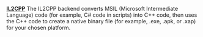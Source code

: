 [**IL2CPP**](https://docs.unity3d.com/Manual/IL2CPP.html) The IL2CPP backend converts MSIL (Microsoft Intermediate Language) code (for example, C# code in scripts) into C++ code, then uses the C++ code to create a native binary file (for example, .exe, .apk, or .xap) for your chosen platform.
